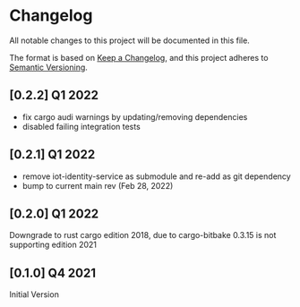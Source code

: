 # Changelog

All notable changes to this project will be documented in this file.

The format is based on [Keep a Changelog](https://keepachangelog.com/en/1.0.0/),
and this project adheres to [Semantic Versioning](https://semver.org/spec/v2.0.0.html).

## [0.2.2] Q1 2022

- fix cargo audi warnings by updating/removing dependencies
- disabled failing integration tests

## [0.2.1] Q1 2022

- remove iot-identity-service as submodule and re-add as git dependency
- bump to current main rev (Feb 28, 2022)

## [0.2.0] Q1 2022

Downgrade to rust cargo edition 2018, due to cargo-bitbake 0.3.15 is not supporting edition 2021

## [0.1.0] Q4 2021

Initial Version
